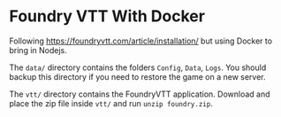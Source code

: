 # Foundry VTT With Docker

Following https://foundryvtt.com/article/installation/ but using Docker to bring in Nodejs.

The `data/` directory contains the folders `Config`, `Data`, `Logs`. You should
backup this directory if you need to restore the game on a new server.

The `vtt/` directory contains the FoundryVTT application. Download and place
the zip file inside `vtt/` and run `unzip foundry.zip`.
